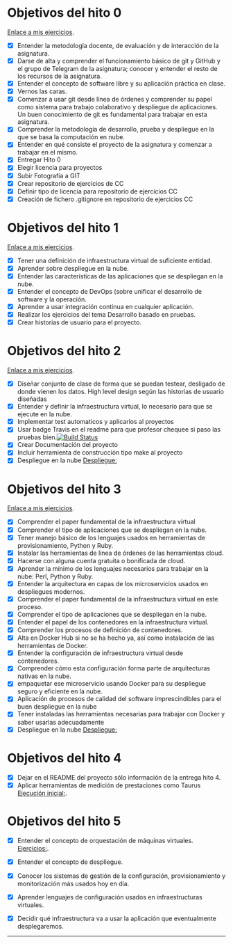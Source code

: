 # Objetivos del hito 0 

[Enlace a mis ejercicios](https://github.com/rodrigo-orellana/Ejercicios_CC).

* [x] Entender la metodología docente, de evaluación y de interacción de la asignatura.
* [x] Darse de alta y comprender el funcionamiento básico de git y GitHub y el grupo de Telegram de la asignatura; conocer y entender el resto de los recursos de la asignatura.
* [x] Entender el concepto de software libre y su aplicación práctica en clase.
* [x] Vernos las caras.
* [x] Comenzar a usar git desde línea de órdenes y comprender su papel como sistema para trabajo colaborativo y despliegue de aplicaciones. Un buen conocimiento de git es fundamental para trabajar en esta
 asignatura.
* [x] Comprender la metodología de desarrollo, prueba y despliegue en la que se basa la computación en nube.
* [x] Entender en qué consiste el proyecto de la asignatura y comenzar a trabajar en el mismo.
* [x] Entregar Hito 0
* [x] Elegir licencia para proyectos
* [x] Subir Fotografía a GIT
* [x] Crear repositorio de ejercicios de CC
* [x] Definir tipo de licencia para repositorio de ejercicios CC
* [x] Creación de fichero .gitignore en repositorio de ejercicios CC

# Objetivos del hito 1

[Enlace a mis ejercicios](https://github.com/rodrigo-orellana/Ejercicios_CC).

* [x] Tener una definición de infraestructura virtual de suficiente entidad.
* [x] Aprender sobre despliegue en la nube. 
* [x] Entender las características de las aplicaciones que se despliegan en la nube.
* [x] Entender el concepto de DevOps (sobre unificar el desarrollo de software y la operación.
* [x] Aprender a usar integración continua en cualquier aplicación.
* [x] Realizar los ejercicios del tema Desarrollo basado en pruebas.
* [x] Crear historias de usuario para el proyecto.

# Objetivos del hito 2

[Enlace a mis ejercicios](https://github.com/rodrigo-orellana/Ejercicios_CC).

* [x] Diseñar conjunto de clase de forma que se puedan testear, desligado de donde vienen los datos. High level design según las historias de usuario diseñadas
* [x] Entender y definir la infraestructura virtual, lo necesario para que se ejecute en la nube. 
* [x] Implementar test automaticos y aplicarlos al proyectos 
* [x] Usar badge Travis en el readme para que profesor chequee si paso las pruebas bien.[![Build Status](https://travis-ci.org/rodrigo-orellana/eco-challenge.svg?branch=master)](https://travis-ci.org/rodrigo-orellana/eco-challenge)  
* [x] Crear Documentación del proyecto  
* [x] Incluir herramienta de construcción tipo make al proyecto  
* [x] Despliegue en la nube [Despliegue:](https://ecochallenge.herokuapp.com/)  

# Objetivos del hito 3

[Enlace a mis ejercicios](https://github.com/rodrigo-orellana/Ejercicios_CC).
* [x] Comprender el paper fundamental de la infraestructura virtual
* [x] Comprender el tipo de aplicaciones que se despliegan en la nube.
* [x] Tener manejo básico de los lenguajes usados en herramientas de provisionamiento, Python y Ruby.
* [x] Instalar las herramientas de línea de órdenes de las herramientas cloud.
* [x] Hacerse con alguna cuenta gratuita o bonificada de cloud.
* [x] Aprender la mínimo de los lenguajes necesarios para trabajar en la nube: Perl, Python y Ruby.
* [x] Entender la arquitectura en capas de los microservicios usados en despliegues modernos.
* [x] Comprender el paper fundamental de la infraestructura virtual en este proceso.
* [x] Comprender el tipo de aplicaciones que se despliegan en la nube.
* [x] Entender el papel de los contenedores en la infraestructura virtual.
* [x] Comprender los procesos de definición de contenedores.
* [x] Alta en Docker Hub si no se ha hecho ya, así como instalación de las herramientas de Docker.
* [x] Entender la configuración de infraestructura virtual desde contenedores.
* [x] Comprender cómo esta configuración forma parte de arquitecturas nativas en la nube.
* [x] empaquetar ese microservicio usando Docker para su despliegue seguro y eficiente en la nube.
* [x] Aplicación de procesos de calidad del software imprescindibles para el buen despliegue en la nube 
* [x] Tener instaladas las herramientas necesarias para trabajar con Docker y saber usarlas adecuadamente
* [x] Despliegue en la nube [Despliegue:](https://ecochallenge.herokuapp.com/)  

# Objetivos del hito 4  

* [x] Dejar en el README del proyecto sólo información de la entrega hito 4.
* [x] Aplicar herramientas de medición de prestaciones como Taurus [Ejecución inicial:](https://github.com/rodrigo-orellana/Ejercicios_CC/blob/master/taurus.md).  

# Objetivos del hito 5  

* [x] Entender el concepto de orquestación de máquinas virtuales. [Ejercicios:](https://github.com/rodrigo-orellana/Ejercicios_CC/blob/master/provision.md).  
* [x] Entender el concepto de despliegue.  
* [x] Conocer los sistemas de gestión de la configuración, provisionamiento y monitorización más usados hoy en día.  
* [x] Aprender lenguajes de configuración usados en infraestructuras virtuales.  
* [x] Decidir qué infraestructura va a usar la aplicación que eventualmente desplegaremos.  


***
